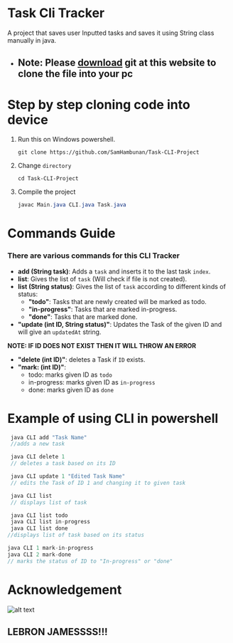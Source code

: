 # Task Cli Tracker

A project that saves user Inputted tasks and saves it using String class manually in java.

- ## Note: Please [download](https://git-scm.com/) git at this website to clone the file into your pc

# Step by step cloning code into device

1. Run this on Windows powershell.
   ```git
   git clone https://github.com/SamHambunan/Task-CLI-Project
   ```
2. Change `directory`
   ```git
   cd Task-CLI-Project
   ```
3. Compile the project
   ```java
   javac Main.java CLI.java Task.java
   ```

# Commands Guide

### There are various commands for this CLI Tracker

- **add (String task)**: Adds a `task` and inserts it to the last task `index`.
- **list**: Gives the list of `task` (Will check if file is not created).
- **list (String status)**: Gives the list of `task` according to different kinds of status:
  - **"todo"**: Tasks that are newly created will be marked as todo.
  - **"in-progress"**: Tasks that are marked in-progress.
  - **"done"**: Tasks that are marked done.
- **"update (int ID, String status)"**: Updates the Task of the given ID and will give an `updatedAt` string.

**NOTE: IF ID DOES NOT EXIST THEN IT WILL THROW AN ERROR**

- **"delete (int ID)"**: deletes a Task if `ID` exists.
- **"mark: (int ID)"**:
  - todo: marks given ID as `todo`
  - in-progress: marks given ID as `in-progress`
  - done: marks given ID as `done`

# Example of using CLI in powershell

```java
 java CLI add "Task Name"
 //adds a new task

 java CLI delete 1
 // deletes a task based on its ID

 java CLI update 1 "Edited Task Name"
 // edits the Task of ID 1 and changing it to given task

 java CLI list
 // displays list of task

 java CLI list todo
 java CLI list in-progress
 java CLI list done
//displays list of task based on its status

java CLI 1 mark-in-progress
java CLI 2 mark-done
// marks the status of ID to "In-progress" or "done"
```

# Acknowledgement

![alt text](https://encrypted-tbn0.gstatic.com/licensed-image?q=tbn:ANd9GcRNG5az_vgnLGH4QtfTD-5entqo3kpLrkhqgaBLs1iaCnPLTub-Ui_R0EQKQKKg0MgIGvHO4nHgpFUBM80)

## LEBRON JAMESSSS!!!
